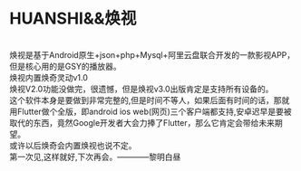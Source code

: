# HUANSHI&&焕视
<br>焕视是基于Android原生+json+php+Mysql+阿里云盘联合开发的一款影视APP，但是核心用的是GSY的播放器。
<br>焕视内置焕奇灵动v1.0
<br>焕视V2.0功能没做完，很遗憾，但是焕视v3.0出版肯定是支持所有设备的。
<br>这个软件本身是要做到非常完整的,但是时间不等人，如果后面有时间的话，那就用Flutter做个全版，即android ios web(网页)三个客户端都支持,安卓迟早是要被取代的东西，竟然Google开发者大会力捧了Flutter，那么它肯定会带给未来期望。
<br>或许以后焕奇会内置焕视也说不定。
<br>第一次见,这样就好,下次再会。————黎明白昼
